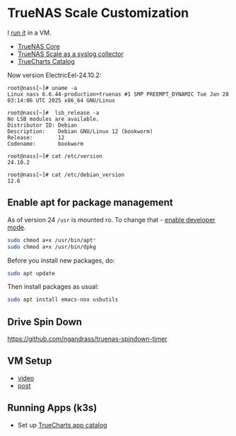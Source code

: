# TrueNAS Scale Customization

I [run it](/proxmox/guest-truenas.html) in a VM.

* [TrueNAS Core](truenas-core.html)
* [TrueNAS Scale as a syslog collector](syslog-collector.html)
* [TrueCharts Catalog](true-charts.html)

Now version ElectricEel-24.10.2:
```
root@nass[~]# uname -a
Linux nass 6.6.44-production+truenas #1 SMP PREEMPT_DYNAMIC Tue Jan 28 03:14:06 UTC 2025 x86_64 GNU/Linux

root@nass[~]#  lsb_release -a
No LSB modules are available.
Distributor ID: Debian
Description:    Debian GNU/Linux 12 (bookworm)
Release:        12
Codename:       bookworm

root@nass[~]# cat /etc/version
24.10.2

root@nass[~]# cat /etc/debian_version
12.6
```

## Enable apt for package management

As of version 24 `/usr` is mounted ro.  To change that - [enable developer mode](https://www.truenas.com/docs/scale/scaletutorials/systemsettings/advanced/developermode/).

```sh
sudo chmod a+x /usr/bin/apt*
sudo chmod a+x /usr/bin/dpkg
```

Before you install new packages, do:

```sh
sudo apt update
```

Then install packages as usual:
```sh
sudo apt install emacs-nox usbutils
```

## Drive Spin Down

https://github.com/ngandrass/truenas-spindown-timer


## VM Setup

* [video](https://www.youtube.com/watch?v=R7BXEuKjJ0k)
* [post](https://forum.level1techs.com/t/truenas-scale-ultimate-home-setup-incl-tailscale/186444)

## Running Apps (k3s)

* Set up [TrueCharts app catalog](true-charts.html)
